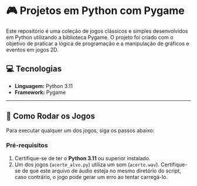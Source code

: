 # 🎮 Projetos em Python com Pygame 

Este repositório é uma coleção de jogos clássicos e simples desenvolvidos em Python utilizando a biblioteca Pygame. O projeto foi criado com o objetivo de praticar a lógica de programação e a manipulação de gráficos e eventos em jogos 2D.

## 💻 Tecnologias

* **Linguagem:** Python 3.11
* **Framework:** Pygame

---

## 🚀 Como Rodar os Jogos

Para executar qualquer um dos jogos, siga os passos abaixo:

### Pré-requisitos

1.  Certifique-se de ter o **Python 3.11** ou superior instalado.
2.  Um dos jogos (`acerte_alvo.py`) utiliza um som (`acerto.wav`). Certifique-se de que este arquivo de áudio esteja no mesmo diretório do script, caso contrário, o jogo pode gerar um erro ao tentar carregá-lo.

